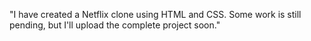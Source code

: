 "I have created a Netflix clone using HTML and CSS. Some work is still pending, but I'll upload the complete project soon."
